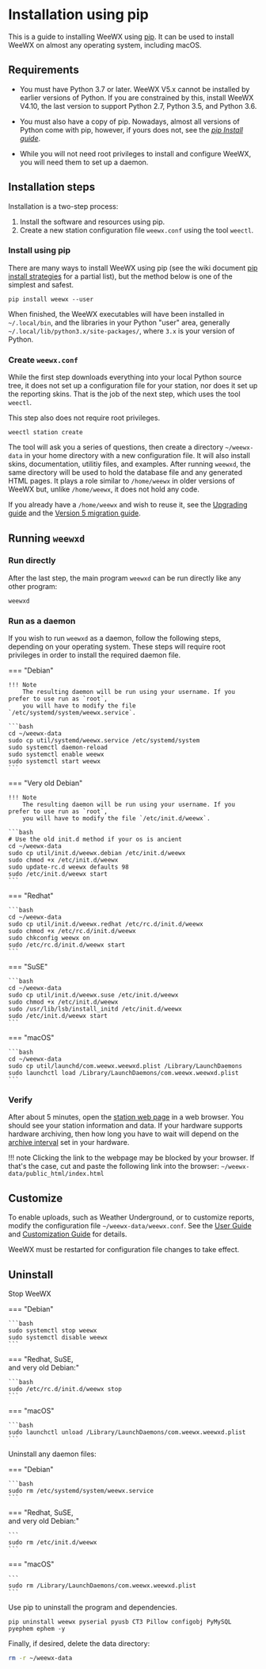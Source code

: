 # Installation using pip

This is a guide to installing WeeWX using [pip](https://pip.pypa.io). It can be used to
install WeeWX on almost any operating system, including macOS.

## Requirements

- You must have Python 3.7 or later. WeeWX V5.x cannot be installed by earlier
  versions of Python. If you are constrained by this, install WeeWX V4.10, the
  last version to support Python 2.7, Python 3.5, and Python 3.6.

- You must also have a copy of pip. Nowadays, almost all versions of Python come
  with pip, however, if yours does not, see the 
  [_pip Install guide_](https://pip.pypa.io/en/stable/installation/).

- While you will not need root privileges to install and configure WeeWX,
  you will need them to set up a daemon.


## Installation steps

Installation is a two-step process:

1. Install the software and resources using pip.
2. Create a new station configuration file `weewx.conf` using the tool `weectl`.

### Install using pip

There are many ways to install WeeWX using pip (see the wiki document [pip
install strategies](https://github.com/weewx/weewx/wiki/pip-install-strategies)
for a partial list), but the method below is one of the simplest and safest.

```shell
pip install weewx --user
```

When finished, the WeeWX executables will have been installed in `~/.local/bin`,
and the libraries in your Python "user" area, generally `~/.local/lib/python3.x/site-packages/`,
where `3.x` is your version of Python.


### Create `weewx.conf`

While the first step downloads everything into your local Python source tree, it
does not set up a configuration file for your station, nor does it set up the
reporting skins. That is the job of the next step, which uses the tool `weectl`. 

This step also does not require root privileges.

```shell
weectl station create
```

The tool will ask you a series of questions, then create a directory `~/weewx-data` in your home
directory with a new configuration file. It will also install skins, documentation, utilitiy files,
and examples. After running `weewxd`, the same directory will be used to hold the database file and
any generated HTML pages. It plays a role similar to `/home/weewx` in older versions of WeeWX but,
unlike `/home/weewx`, it does not hold any code.

If you already have a `/home/weewx` and wish to reuse it, see the [Upgrading
guide](upgrading.md) and the [Version 5 migration guide](v5-upgrade.md).

## Running `weewxd`

### Run directly

After the last step, the main program `weewxd` can be run directly like any
other program:

```shell
weewxd
```

### Run as a daemon

If you wish to run `weewxd` as a daemon, follow the following steps, depending
on your operating system. These steps will require root privileges in order to
install the required daemon file.

=== "Debian"

    !!! Note
        The resulting daemon will be run using your username. If you prefer to use run as `root`,
        you will have to modify the file `/etc/systemd/system/weewx.service`.

    ```bash
    cd ~/weewx-data
    sudo cp util/systemd/weewx.service /etc/systemd/system
    sudo systemctl daemon-reload
    sudo systemctl enable weewx
    sudo systemctl start weewx
    ```
    
=== "Very old Debian"

    !!! Note
        The resulting daemon will be run using your username. If you prefer to use run as `root`,
        you will have to modify the file `/etc/init.d/weewx`.

    ```bash
    # Use the old init.d method if your os is ancient
    cd ~/weewx-data
    sudo cp util/init.d/weewx.debian /etc/init.d/weewx
    sudo chmod +x /etc/init.d/weewx
    sudo update-rc.d weewx defaults 98
    sudo /etc/init.d/weewx start     
    ```

=== "Redhat"

    ```bash
    cd ~/weewx-data
    sudo cp util/init.d/weewx.redhat /etc/rc.d/init.d/weewx
    sudo chmod +x /etc/rc.d/init.d/weewx
    sudo chkconfig weewx on
    sudo /etc/rc.d/init.d/weewx start
    ```

=== "SuSE"

    ```bash
    cd ~/weewx-data
    sudo cp util/init.d/weewx.suse /etc/init.d/weewx
    sudo chmod +x /etc/init.d/weewx
    sudo /usr/lib/lsb/install_initd /etc/init.d/weewx
    sudo /etc/init.d/weewx start
    ```

=== "macOS"

    ```bash
    cd ~/weewx-data
    sudo cp util/launchd/com.weewx.weewxd.plist /Library/LaunchDaemons
    sudo launchctl load /Library/LaunchDaemons/com.weewx.weewxd.plist
    ```


### Verify

After about 5 minutes, open the [station web page](file:///~/weewx-data/public_html/index.html) in
a web browser. You should see your station information and data. If your hardware supports hardware
archiving, then how long you have to wait will depend on the [archive
interval](usersguide.md#archive_interval) set in your hardware.

!!! note 
    Clicking the link to the webpage may be blocked by your browser. If
    that's the case, cut and paste the following link into the browser:
    `~/weewx-data/public_html/index.html`

## Customize

To enable uploads, such as Weather Underground, or to customize reports, modify
the configuration file `~/weewx-data/weewx.conf`. See the [User
Guide](usersguide.md) and [Customization Guide](custom/intro.md) for details.

<p>WeeWX must be restarted for configuration file changes to take effect.
</p>


## Uninstall

Stop WeeWX

=== "Debian"

    ```bash
    sudo systemctl stop weewx
    sudo systemctl disable weewx
    ```

=== "Redhat, SuSE,<br/>and very old Debian:"

    ```bash
    sudo /etc/rc.d/init.d/weewx stop
    ```

=== "macOS"

    ```bash
    sudo launchctl unload /Library/LaunchDaemons/com.weewx.weewxd.plist
    ```

Uninstall any daemon files:

=== "Debian"

    ```bash
    sudo rm /etc/systemd/system/weewx.service
    ```

=== "Redhat, SuSE,<br/>and very old Debian:"

    ```
    sudo rm /etc/init.d/weewx
    ```

=== "macOS"

    ```
    sudo rm /Library/LaunchDaemons/com.weewx.weewxd.plist
    ```

Use pip to uninstall the program and dependencies.

```
pip uninstall weewx pyserial pyusb CT3 Pillow configobj PyMySQL pyephem ephem -y
```


Finally, if desired, delete the data directory:

```bash
rm -r ~/weewx-data
```

